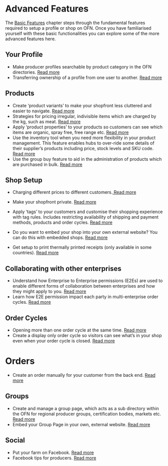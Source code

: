 # Advanced Features

The [Basic Features](/basic-features.md) chapter steps through the fundamental features required to setup a profile or shop on OFN. Once you have familiarised yourself with these basic functionalities you can explore some of the more advanced features here.

## Your Profile

* Make producer profiles searchable by product category in the OFN directories. [Read more](/making-a-producer-profile-searchable-by-product-category.md)
* Transferring ownership of a profile from one user to another. [Read more](/transferring-ownership-of-a-profile.md)

## Products

* Create ‘product variants’ to make your shopfront less cluttered and easier to navigate. [Read more ](/product-variants.md)
* Strategies for pricing irregular, indivisible items which are charged by the kg, such as meat. [Read more](/pricing-irregular-items.md)
* Apply ‘product properties’ to your products so customers can see which items are organic, spray free, free range etc. [Read more](/product-properties.md)
* Use the inventory tool when you need more flexibility in your product management. This feature enables hubs to over-ride some details of their supplier’s products including price, stock levels and SKU code. [Read more](/inventory.md)
* Use the group buy feature to aid in the administration of products which are purchased in bulk. [Read more](/group-buy.md)

## Shop Setup

* Charging different prices to different customers.[ Read more](/Customer-specific-pricing.md)
* Make your shopfront private. [Read more](/private-shopfront.md)
* Apply ‘tags’ to your customers and customise their shopping experience with tag rules. Includes restricting availability of shipping and payment methods, products and order cycles. [Read more](/customer-accounts-and-tagging.md)
* Do you want to embed your shop into your own external website? You can do this with embedded shops. [Read more](/embedded-shopfronts.md)

* Get setup to print thermally printed receipts \(only available in some countries\). [Read more](/thermally-printed-receipts.md)

## Collaborating with other enterprises

* Understand how Enterprise to Enterprise permissions \(E2Es\) are used to enable different forms of collaboration between enterprises and how they might apply to you. [Read more](/enterprise-to-enterprise-permissions-e2es.md)
* Learn how E2E permission impact each party in multi-enterprise order cycles. [Read more](/permissions-in-multi-enterprise-order-cycles.md)

## Order Cycles

* Opening more than one order cycle at the same time. [Read more](/opening-more-than-one-order-cycle.md)
* Create a display only order cycle so visitors can see what’s in your shop even when your order cycle is closed. [Read more](/display-only-order-cycles.md)

# Orders

* Create an order manually for your customer from the back end. [Read more](/create-orders-manually.md)

## Groups

* Create and manage a group page, which acts as a sub directory within the OFN for regional producer groups, certification bodies, markets etc. [Read more](/group-pages.md)
* Embed your Group Page in your own, external website. [Read more](/embed-a-group-page.md)

## Social

* Put your farm on Facebook. [Read more](/putting-your-farm-on-facebook.md)
* Facebook tips for producers. [Read more](/facebook-tips.md)



